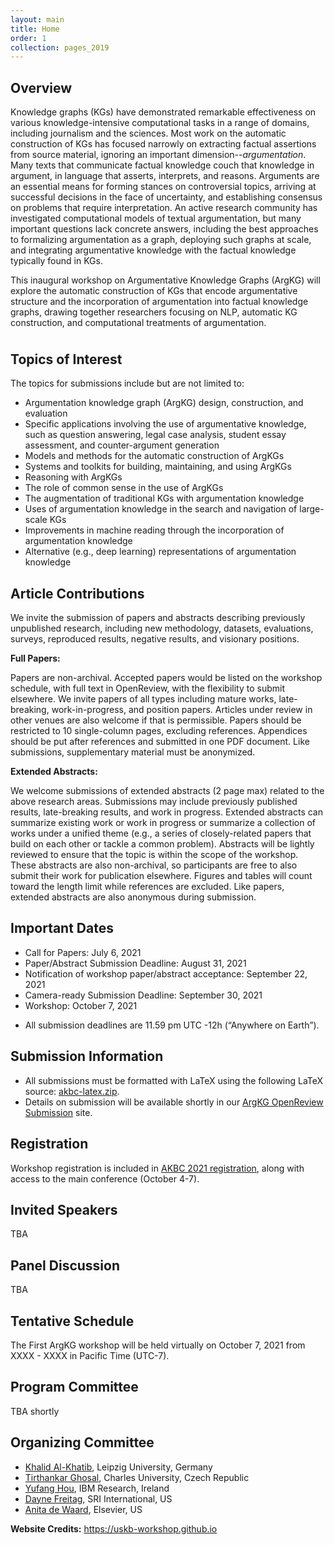```yaml
---
layout: main
title: Home
order: 1
collection: pages_2019
---
```


## Overview

<p> Knowledge graphs (KGs) have demonstrated remarkable effectiveness on various knowledge-intensive computational tasks in a range of domains, including journalism and the sciences.  Most work on the automatic construction of KGs has focused narrowly on extracting factual assertions from source material, ignoring an important dimension--<i>argumentation</i>.  Many texts that communicate factual knowledge couch that knowledge in argument, in language that asserts, interprets, and reasons.  Arguments are an essential means for forming stances on controversial topics, arriving at successful decisions in the face of uncertainty, and establishing consensus on problems that require interpretation.  An active research community has investigated computational models of textual argumentation, but many important questions lack concrete answers, including the best approaches to formalizing argumentation as a graph, deploying such graphs at scale, and integrating argumentative knowledge with the factual knowledge typically found in KGs.</p>

<p style="margin-bottom:1cm;"> This inaugural workshop on Argumentative Knowledge Graphs (ArgKG) will explore the automatic construction of KGs that encode argumentative structure and the incorporation of argumentation into factual knowledge graphs, drawing together researchers focusing on NLP, automatic KG construction, and computational treatments of argumentation. </p>

## Topics of Interest

The topics for submissions include but are not limited to: 

- Argumentation knowledge graph (ArgKG) design, construction, and evaluation
- Specific applications involving the use of argumentative knowledge, such as question answering, legal case analysis, student essay assessment, and counter-argument generation
- Models and methods for the automatic construction of ArgKGs
- Systems and toolkits for building, maintaining, and using ArgKGs
- Reasoning with ArgKGs
- The role of common sense in the use of ArgKGs
- The augmentation of traditional KGs with argumentation knowledge
- Uses of argumentation knowledge in the search and navigation of large-scale KGs
- Improvements in machine reading through the incorporation of argumentation knowledge
- Alternative (e.g., deep learning) representations of argumentation knowledge



## Article Contributions

We invite the submission of papers and abstracts describing previously unpublished research, including new methodology, datasets, evaluations, surveys, reproduced results, negative results, and visionary positions.

<b>Full Papers:</b>

Papers are non-archival. Accepted papers would be listed on the workshop schedule, with full text in OpenReview, with the flexibility to submit elsewhere. We invite papers of all types including mature works, late-breaking, work-in-progress, and position papers. Articles under review in other venues are also welcome if that is permissible. Papers should be restricted to 10 single-column pages, excluding references. Appendices should be put after references and submitted in one PDF document. Like submissions, supplementary material must be anonymized. 

<b>Extended Abstracts:</b>

We welcome submissions of extended abstracts (2 page max) related to the above research areas.  Submissions may include previously published results, late-breaking results, and work in progress. Extended abstracts can summarize existing work or work in progress or summarize a collection of works under a unified theme (e.g., a series of closely-related papers that build on each other or tackle a common problem). Abstracts will be lightly reviewed to ensure that the topic is within the scope of the workshop. These abstracts are also non-archival, so participants are free to also submit their work for publication elsewhere. Figures and tables will count toward the length limit while references are excluded. Like papers, extended abstracts are also anonymous during submission.

## Important Dates

- Call for Papers: July 6, 2021
- Paper/Abstract Submission Deadline: August 31, 2021
- Notification of workshop paper/abstract acceptance: September 22, 2021
- Camera-ready Submission Deadline: September 30, 2021
- Workshop: October 7, 2021  

* All submission deadlines are 11.59 pm UTC -12h (“Anywhere on Earth”).

## Submission Information

- All submissions must be formatted with LaTeX using the following LaTeX source: <a href="https://github.com/akbc-conference/style-files/blob/master/akbc-latex.zip?raw=true">akbc-latex.zip</a>. 
- Details on submission will be available shortly in our <a href="https://openreview.net/group?id=AKBC.ws/2021/Workshop/ArgKG">ArgKG OpenReview Submission</a> site.

## Registration

Workshop registration is included in [AKBC 2021 registration](https://akbc.ws/2021/registration/), along with access to the main conference (October 4-7).

## Invited Speakers

TBA

## Panel Discussion

TBA

## Tentative Schedule

The First ArgKG workshop will be held virtually on October 7, 2021 from XXXX - XXXX in Pacific Time (UTC-7).

<!--
<div id="schedule">
    <ul>
        <li>
            8:25-8:30 - Opening remarks
        </li>
        <li>
            8:30-9:00 - Invited talk: <a href="https://users.cs.northwestern.edu/~forbus/">Kenneth Forbus</a> -- <b>Analogy and the Construction of more Human-like Knowledge Bases</b> <button class="btn btn-outline-info btn-xs" type="button" data-toggle="collapse" data-target="#ken-card" aria-expanded="false" aria-controls="ken-card">Abstract</button><a href="https://www.youtube.com/watch?v=V4nbWiPdnTE" class="btn btn-outline-info btn-xs">Video</a>
            <div class="collapse" id="ken-card"><div class="card card-body">
            Humans remain the most capable learners and reasoners on the planet today.  This talk argues that lessons from cognitive science can be used to create AI systems that reason and learn more like people do.  I start by summarizing the Companion cognitive architecture, our structure-mapping models of analogical matching, retrieval, and generalization, and the language and visual processing Companions use to construct structured, relational representations from natural inputs.  I then describe the continuum of knowledge hypothesis, that argues one source of abstract knowledge is distillation via analogical generalization from experience, and illustrate via examples from a model of human conceptual change and work on learning by reading and on commonsense reasoning.  Analogical training for question-answering provides another illustration of the data-efficiency of analogical learning.  Finally, I close with some suggestions for the community.</div></div>
        </li>
        <li>
            9:00-9:30 - Invited talk: <a href="http://www.sc.cit-ec.uni-bielefeld.de/team/philipp-cimiano/">Philipp Cimiano</a> -- <b>Knowledge graphs for information extraction</b> <button class="btn btn-outline-info btn-xs" type="button" data-toggle="collapse" data-target="#philipp-card" aria-expanded="false" aria-controls="philipp-card">Abstract</button><a href="https://www.youtube.com/watch?v=V4nbWiPdnTE&t=30m16s" class="btn btn-outline-info btn-xs">Video</a>
            <div class="collapse" id="philipp-card"><div class="card card-body">
            In template-based information extraction, a template is described by a predefined set of slots that need to be filled with entities mentioned in a text. Compared to traditional relation extraction that aims at classifying binary relations involving a pair of entities only, template-based slot-filling is of higher complexity as interdependencies between slot-filler values need to be taken into account. To model these dependencies, we tackle the slot-filling task as a joint inference problem and build on factorized distributions as used in conditional random fields. These dependencies are often described by textual features only, but in some cases dependencies are of semantic nature and not directly expressed in text. To exploit this potential, we propose the incorporation of semantic dependencies extracted from knowledge graphs into an information extraction model. Dependencies are extracted from the variable bindings of queries executed over a knowledge graph and capture semantic soft constraints that are weighted as part of model training. We evaluate our approach on five distantly supervised labeled datasets extracted from Wikipedia/DBpedia and compare our approach to a most frequent entity baseline as well as a purely textual model. We show that there is an overall positive impact of integrating factual background knowledge in all datasets, yielding an improvement of up to 10 points in F1-score.</div></div>
        </li>
        <li>
            9:30-10:00 - Invited talk: <a href="https://williamleif.github.io/">Will Hamilton</a> -- <b>Meta Learning and Logical Induction on Knowledge Graphs</b> <button class="btn btn-outline-info btn-xs" type="button" data-toggle="collapse" data-target="#will-card" aria-expanded="false" aria-controls="will-card">Abstract</button><a href="https://www.youtube.com/watch?v=V4nbWiPdnTE&t=58m40s" class="btn btn-outline-info btn-xs">Video</a>
            <div class="collapse" id="will-card"><div class="card card-body">
            Traditional knowledge graph completion (KBC) methods focus on the setting where one has access to a single, static knowledge graph. For example, it is generally assumed that one has access to the full set of entities in the knowledge graph during training, and KBC research has predominantly focused on entity-centric, embedding-based methods (e.g., TransE). In this talk, I will discuss more challenging forms of knowledge graph completion, which involve generalizing to unseen entities, inducing logical rules, and meta-learning from multiple disjoint graphs. I will highlight new methodological directions that extend and complement traditional embedding-based techniques to handle these more complicated learning regimes.</div></div>
        </li>
        <li>
            10:00-10:15 - Break 1
        </li>
        <li>
            10:15-10:45 - Invited talk: <a href="https://researcher.watson.ibm.com/researcher/view.php?person=us-yunyaoli">Yunyao Li</a> -- <b>Building Domain-Specific Knowledge with Human in the Loop</b> <button class="btn btn-outline-info btn-xs" type="button" data-toggle="collapse" data-target="#yunyao-card" aria-expanded="false" aria-controls="yunyao-card">Abstract</button><a href="https://www.youtube.com/watch?v=V4nbWiPdnTE&t=90m39s" class="btn btn-outline-info btn-xs">Video</a>
            <div class="collapse" id="yunyao-card"><div class="card card-body">
            We describe the development of human-in-the-loop tools to capture the implicit knowledge in the mind of human experts to build domain-specific knowledge bases as the foundation for many AI systems. The ability to build large-scale domain-specific knowledge bases that capture and extend the implicit knowledge of human experts is the foundation for many AI systems. We use an ontology-driven approach for the creation, representation and consumption of such domain-specific knowledge bases. This approach relies on several well-known building blocks: natural language processing, entity resolution, data transformation and fusion. We will present several human-in-the-loop work  that target domain experts (rather than programmers) to extract the domain knowledge from the human expert and map it into the "right" models or algorithms. We will also share successful use cases in several domains, including Compliance, Finance, and Healthcare: by using these tools we can match the level of accuracy achieved by manual effort, but at a significantly lower cost and much higher scale and automation. If time permits, we will demonstrate a knowledge base built for the Finance domain.</div></div>
        </li>
        <li>
            10:45-11:15 - Invited talk: <a href="https://www.fabiopetroni.com/">Fabio Petroni</a> -- <b>How can we compare unstructured, structured and self-structured knowledge representation?</b> <button class="btn btn-outline-info btn-xs" type="button" data-toggle="collapse" data-target="#fabio-card" aria-expanded="false" aria-controls="fabio-card">Abstract</button><a href="https://www.youtube.com/watch?v=V4nbWiPdnTE&t=121m21s" class="btn btn-outline-info btn-xs">Video</a>
            <div class="collapse" id="fabio-card"><div class="card card-body">Several approaches have been proposed to represent world knowledge. It can be unstructured in text corpora, organised in structured collections (e.g, KBs, key-value memories), or self-structured in the parameters of a neural model. However, it is still unclear how to compare these different solutions. Most of the existing NLP benchmarks focus on tasks that humans can solve by just examining local information. In this talk I will review some knowledge-intensive tasks, that require to seek knowledge in a large body of documents even for humans in order to be solved. I will present some of the latest models proposed to solve those and which representation they use for knowledge. Moreover, I will present some ideas to investigate models' explainability in this setting.</div></div>
        </li>
        <li>
            11:15-11:45 - Invited talk: <a href="https://craffel.github.io/">Colin Raffel</a> -- <b>Answering Questions by Querying the Implicit Knowledge Base Inside T5</b> <button class="btn btn-outline-info btn-xs" type="button" data-toggle="collapse" data-target="#colin-card" aria-expanded="false" aria-controls="colin-card">Abstract</button><a href="https://www.youtube.com/watch?v=V4nbWiPdnTE&t=152m43s" class="btn btn-outline-info btn-xs">Video</a>
            <div class="collapse" id="colin-card"><div class="card card-body">
            It has recently been observed that language models trained on unlabeled, unstructured text corpora form a sort of implicit knowledge base. In this talk, I connect this ability to the important NLP task of question answering by introducing "closed-book question answering" (CBQA): In CBQA, a model is only provided with a natural language query and must "look up knowledge" in its parameters in order to produce the correct answer. To attack this problem, we leverage the recent T5 models that cast every text problem into a unified text-to-text format. We find that model performance scales with model size and show that T5-11B attains surprisingly strong performance on the open-domain variants of WebQuestions and TriviaQA, outperforming models that explicitly retrieve a document and extract the answer from it. We also find that existing evaluation procedures for open-domain question-answering often treat correct answers produced by our model as incorrect, suggesting that they are a poor fit for CBQA. I will conclude by outlining some strengths and weaknesses of our approach.</div></div>
        </li>
        <li>
            11:45-12:00 - Break 2
        </li>
        <li>
            12:00-12:45 - <b>Panel discussion</b><a href="https://www.youtube.com/watch?v=V4nbWiPdnTE&t=188m54s" class="btn btn-outline-info btn-xs">Video</a>
        </li>
    </ul>
    <p>Each talk is 25 min + 5 min Q&A.</p>
</div>
-->

## Program Committee

TBA shortly

## Organizing Committee
- [Khalid Al-Khatib](https://www.uni-weimar.de/en/media/chairs/computer-science-department/webis/people/alkhatib/), Leipzig University, Germany
- [Tirthankar Ghosal](https://elitr.eu/tirthankar-ghosal/), Charles University, Czech Republic
- [Yufang Hou](https://researcher.watson.ibm.com/researcher/view.php?person=ie-YHou), IBM Research, Ireland
- [Dayne Freitag](https://www.sri.com/bios/dayne-freitag/), SRI International, US
- [Anita de Waard](https://www.linkedin.com/in/anitadewaard/), Elsevier, US

<b>Website Credits:</b> https://uskb-workshop.github.io
